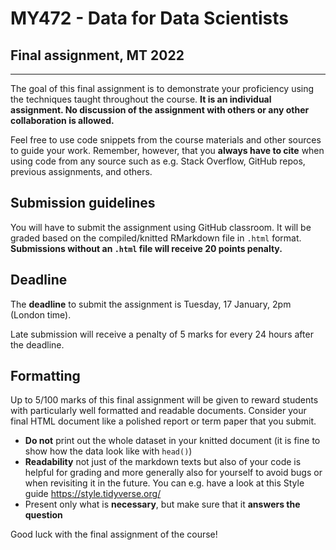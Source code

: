 # MY472 - Data for Data Scientists

## Final assignment, MT 2022

---

The goal of this final assignment is to demonstrate your proficiency using the techniques taught throughout the course. **It is an individual assignment. No discussion of the assignment with others or any other collaboration is allowed.**

Feel free to use code snippets from the course materials and other sources to guide your work. Remember, however, that you **always have to cite**  when using code from any source such as e.g. Stack Overflow, GitHub repos, previous assignments, and others.

## Submission guidelines

You will have to submit the assignment using GitHub classroom. It will be graded based on the compiled/knitted RMarkdown file in `.html` format. **Submissions without an `.html` file will receive 20 points penalty.**

## Deadline

The **deadline** to submit the assignment is Tuesday, 17 January, 2pm (London time).

Late submission will receive a penalty of 5 marks for every 24 hours after the deadline.

## Formatting

Up to 5/100 marks of this final assignment will be given to reward students with particularly well formatted and readable documents. Consider your final HTML document like a polished report or term paper that you submit.

  - __Do not__ print out the whole dataset in your knitted document (it is fine to show how the data look like with `head()`)
  - __Readability__ not just of the markdown texts but also of your code is helpful for grading and more generally also for yourself to avoid bugs or when revisiting it in the future. You can e.g. have a look at this Style guide https://style.tidyverse.org/
  - Present only what is __necessary__, but make sure that it __answers the question__


Good luck with the final assignment of the course!

